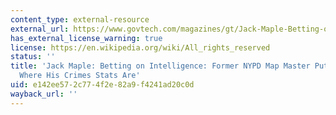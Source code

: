 ```yaml
---
content_type: external-resource
external_url: https://www.govtech.com/magazines/gt/Jack-Maple-Betting-on-Intelligence.html
has_external_license_warning: true
license: https://en.wikipedia.org/wiki/All_rights_reserved
status: ''
title: 'Jack Maple: Betting on Intelligence: Former NYPD Map Master Puts His Money
  Where His Crimes Stats Are'
uid: e142ee57-2c77-4f2e-82a9-f4241ad20c0d
wayback_url: ''
---
```

